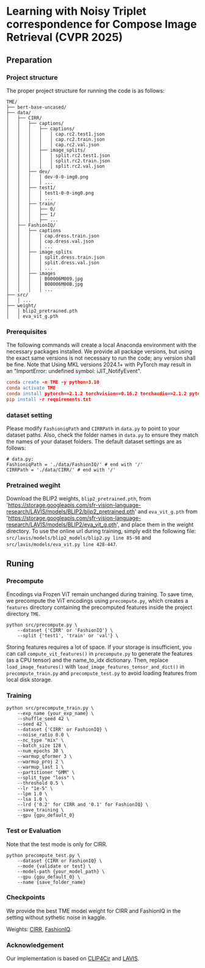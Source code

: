 # Learning with Noisy Triplet correspondence for Compose Image Retrieval (CVPR 2025)

## Preparation

### Project structure

The proper project structure for running the code is as follows:

~~~
TME/
├── bert-base-uncased/
├── data/
│   ├── CIRR/
│   │   ├── captions/
│   │   │   ├── captions/
│   │   │   │   │ cap.rc2.test1.json
│   │   │   │   │ cap.rc2.train.json
│   │   │   │   │ cap.rc2.val.json
│   │   │   ├── image_splits/
│   │   │   │   │ split.rc2.test1.json
│   │   │   │   │ split.rc2.train.json
│   │   │   │   │ split.rc2.val.json
│   │   ├── dev/
│   │   │   │ dev-0-0-img0.png
│   │   │   │ ...
│   │   ├── test1/
│   │   │   │ test1-0-0-img0.png
│   │   │   │ ...
│   │   ├── train/
│   │   │   ├── 0/
│   │   │   ├── 1/
│   │   │   ├── ...
│   ├── FashionIQ/
│   │   ├── captions
│   │   │   │ cap.dress.train.json
│   │   │   │ cap.dress.val.json
│   │   │   │ ...
│   │   ├── image_splits
│   │   │   │ split.dress.train.json
│   │   │   │ split.dress.val.json
│   │   │   │ ...
│   │   ├── images
│   │   │   │ B00006M009.jpg
│   │   │   │ B00006M00B.jpg
│   │   │   │ ...
├── src/
│   │ ...
├── weight/
│   │ blip2_pretrained.pth
│   │ eva_vit_g.pth
~~~

### Prerequisites

The following commands will create a local Anaconda environment with the necessary packages installed. We provide all package versions, but using the exact same versions is not necessary to run the code; any version shall be fine. Note that Using MKL versions 2024.1+ with PyTorch may result in an "ImportError: undefined symbol: iJIT_NotifyEvent".

~~~l
conda create -n TME -y python=3.10
conda activate TME
conda install pytorch==2.1.2 torchvision==0.16.2 torchaudio==2.1.2 pytorch-cuda=12.1 -c pytorch -c nvidia
pip install -r requirements.txt
~~~

### dataset setting
Please modify `FashioniqPath` and `CIRRPath` in `data.py` to point to your dataset paths. Also, check the folder names in `data.py` to ensure they match the names of your dataset folders. The default dataset settings are as follows:

~~~
# data.py:
FashioniqPath = './data/FashionIQ/' # end with '/'
CIRRPath = './data/CIRR/' # end with '/'
~~~

### Pretrained wegiht

Download the BLIP2 weights, `blip2_pretrained.pth`, from 'https://storage.googleapis.com/sfr-vision-language-research/LAVIS/models/BLIP2/blip2_pretrained.pth' and `eva_vit_g.pth` from 'https://storage.googleapis.com/sfr-vision-language-research/LAVIS/models/BLIP2/eva_vit_g.pth', and place them in the weight directory. To use the online url during training, simply edit the following file: `src/lavis/models/blip2_models/blip2.py line 85-98` and `src/lavis/models/eva_vit.py line 428-447`.

## Runing

### Precompute

Encodings via Frozen ViT remain unchanged during training. To save time, we precompute the ViT encodings using `precompute.py`, which creates a `features` directory containing the precomputed features inside the project directory `TME`.

~~~
python src/precompute.py \
    --dataset {'CIRR' or 'FashionIQ'} \
    --split {'test1', 'train' or 'val'} \
~~~

Storing features requires a lot of space. If your storage is insufficient, you can call `compute_vit_features()` in `precompute.py` to generate the features (as a CPU tensor) and the name_to_idx dictionary. Then, replace `load_image_features()` with `load_image_features_tensor_and_dict()` in `precompute_train.py` and `precompute_test.py` to avoid loading features from local disk storage.


### Training 
~~~
python src/precompute_train.py \
    --exp_name {your_exp_name} \
    --shuffle_seed 42 \
    --seed 42 \
    --dataset {'CIRR' or FashionIQ} \
    --noise_ratio 0.0 \
    --nc_type "mix" \
    --batch_size 128 \
    --num_epochs 30 \
    --warmup_qformer 3 \
    --warmup_proj 2 \
    --warmup_last 1 \
    --partitioner "GMM" \
    --split_type "loss" \
    --threshold 0.5 \
    --lr "1e-5" \
    --lpm 1.0 \
    --lsa 1.0 \
    --lrd {'0.2' for CIRR and '0.1' for FashionIQ} \
    --save_training \
    --gpu {gpu_default_0}
~~~

### Test or Evaluation

Note that the test mode is only for CIRR.

~~~
python precompute_test.py \
    --dataset {CIRR or FashionIQ} \
    --mode {validate or test} \
    --model-path {your_model_path} \
    --gpu {gpu_default_0} \
    --name {save_folder_name}
~~~

### Checkpoints

We provide the best TME model weight for CIRR and FashionIQ in the setting without sythetic noise in kaggle.

Weights: [CIRR](https://www.kaggle.com/models/charlesneilsucian/tme/pyTorch/cirr-0.0-best), [FashionIQ](https://www.kaggle.com/models/charlesneilsucian/tme/pyTorch/fashioniq-0.0-best).

### Acknowledgement

Our implementation is based on [CLIP4Cir](https://github.com/ABaldrati/CLIP4Cir) and [LAVIS](https://github.com/salesforce/LAVIS).